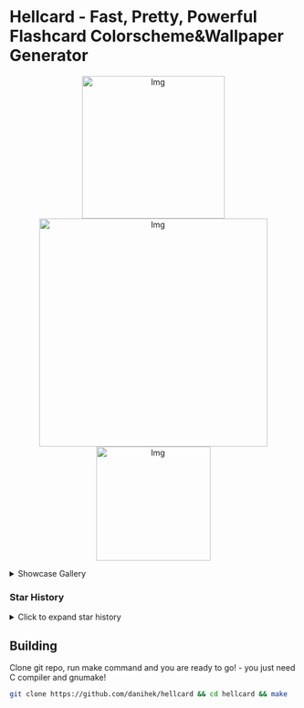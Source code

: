 # Hellcard - Fast, Pretty, Powerful Flashcard Colorscheme&Wallpaper Generator

<p align="center">
    <img src="https://github.com/user-attachments/assets/bb7ff25c-1d2b-4ac5-a863-c9b32725e965" alt="Img" width="250">
    <img src="https://github.com/user-attachments/assets/3c1b52d2-0336-440b-86d0-85eeba2c8870" alt="Img" width="400">
    <img src="https://github.com/user-attachments/assets/227a7d70-cb5f-4a8d-b89e-bed9d8418a45" alt="Img" width="200">
</p>

<details>
  <summary>Showcase Gallery</summary>
    <p align="center">
      <img src="https://github.com/user-attachments/assets/03dd67af-613d-4d76-900e-bfa76ab16ae2" alt="Img" width="250">
      <img src="https://github.com/user-attachments/assets/6a822429-2b14-4e72-bdd5-abbe48aabac3" alt="Img" width="250">
      <img src="https://github.com/user-attachments/assets/248f708e-74c6-4b51-951d-2a97876e0ffe" alt="Img" width="250">
      <img src="https://github.com/user-attachments/assets/6318d36f-054f-40a5-ba4d-1ad16e9e0ee3" alt="Img" width="250">
      <img src="https://github.com/user-attachments/assets/65c9c1e4-b080-4de4-ba42-dda8ac3bd66e" alt="Img" width="250">
      <img src="https://github.com/user-attachments/assets/d1715bad-431a-41d5-88f2-35afc751d4ff" alt="Img" width="250">
      <img src="https://github.com/user-attachments/assets/27eead7f-1a53-44f9-bc77-ae346d0cef7e" alt="Img" width="250">
      <img src="https://github.com/user-attachments/assets/454b7af0-9d42-42ad-9be5-888763d0c27a" alt="Img" width="250">
      <img src="https://github.com/user-attachments/assets/9ca43596-28a2-4980-8975-b3ba43c7295d" alt="Img" width="250">
      <img src="https://github.com/user-attachments/assets/15d223de-f51a-47a8-adba-a42f4a2fad2c" alt="Img" width="250">
      <img src="https://github.com/user-attachments/assets/f838ac57-7481-4d0d-8c53-b6bc92debdd6" alt="Img" width="250">
      <img src="https://github.com/user-attachments/assets/e28c0039-bd42-4d6b-8572-ba43c9e87e7c" alt="Img" width="250">
      <img src="https://github.com/user-attachments/assets/be187b90-3668-4670-9550-084e043d5d3f" alt="Img" width="250">
      <img src="https://github.com/user-attachments/assets/d62d6bf4-f372-4370-848c-ecb6081d9bf5" alt="Img" width="250">
      <img src="https://github.com/user-attachments/assets/ae9a6445-20a9-4a62-b2d6-dc4ce16ae990" alt="Img" width="250">
      <img src="https://github.com/user-attachments/assets/67820a3d-6f86-4778-b10d-5f56f8d38288" alt="Img" width="250">
      <img src="https://github.com/user-attachments/assets/b0bbb664-df97-467a-9711-ae144f73472e" alt="Img" width="250">
      <img src="https://github.com/user-attachments/assets/92e9a4ac-b821-41ee-bd39-b935a7bf770c" alt="Img" width="250">
      <img src="https://github.com/user-attachments/assets/0507087c-3758-4a9e-9c81-e96a35102690" alt="Img" width="250">
      <img src="https://github.com/user-attachments/assets/361a3d27-c057-4ead-b834-25e505303c23" alt="Img" width="250">
      <img src="https://github.com/user-attachments/assets/39befe84-91e2-40e1-bc8a-8b7000865da9" alt="Img" width="250">
      <img src="https://github.com/user-attachments/assets/bc2aadcb-0b2b-44b5-9b1a-7190b559866d" alt="Img" width="250">
      <img src="https://github.com/user-attachments/assets/5e046724-beaf-44b6-9311-04fb96928a86" alt="Img" width="250">
      <img src="https://github.com/user-attachments/assets/11e26d33-09d6-45e0-83bf-6ed2f7999356" alt="Img" width="250">
    </p>
</details>

### Star History

<details>
  <summary>Click to expand star history</summary>
    <p align="right">
      <img
        alt="Star History Chart"
        src="https://api.star-history.com/svg?repos=danihek/hellcard&type=Date&theme=dark"
      >
    </p>
</details>

## Building

Clone git repo, run make command and you are ready to go! - you just need C compiler and gnumake!

```sh
git clone https://github.com/danihek/hellcard && cd hellcard && make
```
